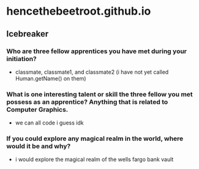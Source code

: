 # hencethebeetroot.github.io

## Icebreaker
### Who are three fellow apprentices you have met during your initiation?
- classmate, classmate1, and classmate2 (i have not yet called Human.getName() on them)

### What is one interesting talent or skill the three fellow you met possess as an apprentice? Anything that is related to Computer Graphics.
- we can all code i guess idk

### If you could explore any magical realm in the world, where would it be and why?
- i would explore the magical realm of the wells fargo bank vault
